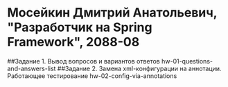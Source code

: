 # Мосейкин Дмитрий Анатольевич, "Разработчик на Spring Framework", 2088-08

##Задание 1. Вывод вопросов и вариантов ответов hw-01-questions-and-answers-list
##Задание 2. Замена xml-конфигурации на аннотации. Работающее тестирование hw-02-config-via-annotations
